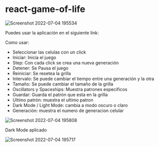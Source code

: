 # react-game-of-life

![Screenshot 2022-07-04 195534](https://user-images.githubusercontent.com/89802245/177223648-e87e22c7-7e33-4d94-90fa-17cd4d1b61e0.png)


Puedes usar la aplicación en el siguiente link: 

Como usar:

- Seleccionar las celulas con un click
- Iniciar: Inicia el juego
- Step: Con cada click se crea una nueva generación
- Detener: Se Pausa el juego
- Reiniciar: Se resetea la grilla
- Intervalo: Se puede cambiar el tiempo entre una generación y la otra
- Tamaño: Se puede cambiar el tamaño de la grilla
- Oscillators y Spaceships: Muestra patrones específicos
- Guardar: Guarda el patrón que esta en la grilla
- Ultimo patrón: muestra el ultimo patron
- Dark Mode / Light Mode: cambia a modo oscuro o claro 
- Generación: muestra el numero de generacion celular

![Screenshot 2022-07-04 195808](https://user-images.githubusercontent.com/89802245/177224174-d48e576e-2df9-4465-aac7-084ade6c78ad.png)



Dark Mode aplicado

![Screenshot 2022-07-04 195717](https://user-images.githubusercontent.com/89802245/177224188-63ef34e8-456f-497b-a316-086b33a2b0fa.png)
